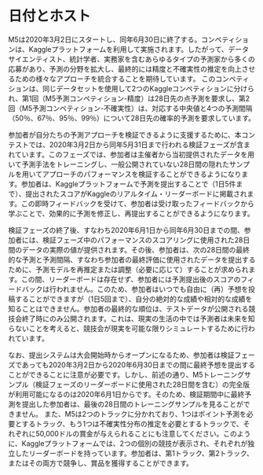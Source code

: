# 日付とホスト

M5は2020年3月2日にスタートし、同年6月30日に終了する。コンペティションは、Kaggleプラットフォームを利用して実施されます。したがって、データサイエンティスト、統計学者、実務家を含むあらゆるタイプの予測家から多くの応募があり、予測の分野を拡大し、最終的には精度と不確実性の推定を向上させるための様々なアプローチを統合することを期待しています。
このコンペティションは、同じデータセットを使用して2つのKaggleコンペティションに分けられ、第1回（M5予測コンペティション-精度）は28日先の点予測を要求し、第2回（M5予測コンペティション-不確実性）は、対応する中央値と4つの予測間隔（50％、67％、95％、99％）について28日先の確率的予測を要求しています。

参加者が自分たちの予測アプローチを検証できるように支援するために、本コンテストでは、2020年3月2日から同年5月31日まで行われる検証フェーズが含まれています。このフェーズでは、参加者は主催者から当初提供されたデータを用いて予測手法をトレーニングし、一般公開されていない28日間の隠れたサンプルを用いてアプローチのパフォーマンスを検証することができるようになります。参加者は、Kaggleプラットフォームで予測を提出することで（1日5件まで）、提出されたスコアがKaggleのリアルタイム・リーダーボードに掲載されます。この即時フィードバックを受けて、参加者は受け取ったフィードバックから学ぶことで、効果的に予測を修正し、再提出することができるようになります。

検証フェーズの終了後、すなわち2020年6月1日から同年6月30日までの間、参加者には、検証フェーズ中のパフォーマンスのスコアリングに使用された28日間のデータの実際の値が提供されます。その後、参加者は、次の28日間の最終的な予測と予測間隔、すなわち参加者の最終評価に使用されたデータを提出するために、予測モデルを再推定または調整（必要に応じて）することが求められます。この間、リーダーボードは存在せず、参加者には予測提出後のスコアのフィードバックは行われません。このため、参加者はいつでも自由に（再）予想を投稿することができますが（1日5回まで）、自分の絶対的な成績や相対的な成績を知ることはできません。参加者の最終的な順位は、テストデータが公開される競技会終了時にのみ公開されます。これは、現実の生活の中では予測者は未来を知らないことを考えると、競技会が現実を可能な限りシミュレートするために行われています。

なお、提出システムは大会開始時からオープンになるため、参加者は検証フェーズであっても2020年3月2日から2020年6月30日までの間に最終予想を提出することができることに注意が必要です。しかし、前述の通り、M5トレーニングサンプル（検証フェーズのリーダーボードに使用された28日間を含む）の完全版が利用可能になるのは2020年6月1日からです。そのため、検証期間中に最終予測を提出した参加者は、最後の28日間のトレーニングサンプルを見ることができません。
また、M5は2つのトラックに分かれており、1つはポイント予測を必要とするトラック、もう1つは不確実性分布の推定を必要とするトラックで、それぞれに50,000ドルの賞金が与えられることにも注意してください。このように、Kaggleプラットフォームでは、2つの個別の競技が表示され、それぞれが独立したリーダーボードを持っています。参加者は、第1トラック、第2トラック、またはその両方で競争し、賞品を獲得することができます。
